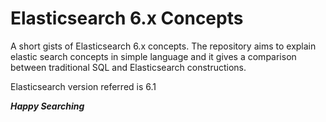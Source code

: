 # Elasticsearch 6.x Concepts

 A short gists of Elasticsearch 6.x concepts. The repository aims to explain elastic search concepts in simple language and it gives a comparison between traditional SQL and Elasticsearch constructions.

 Elasticsearch version referred is 6.1

 **_Happy Searching_**
